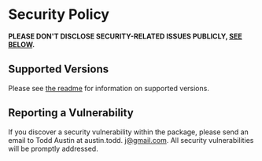# Security Policy

**PLEASE DON'T DISCLOSE SECURITY-RELATED ISSUES PUBLICLY, [SEE BELOW](#reporting-a-vulnerability).**

## Supported Versions

Please see [the readme](https://github.com/austintoddj/canvas#system-requirements) for information on supported versions.

## Reporting a Vulnerability

If you discover a security vulnerability within the package, please send an email to Todd Austin at austin.todd.
j@gmail.com. All security vulnerabilities will be promptly addressed.
